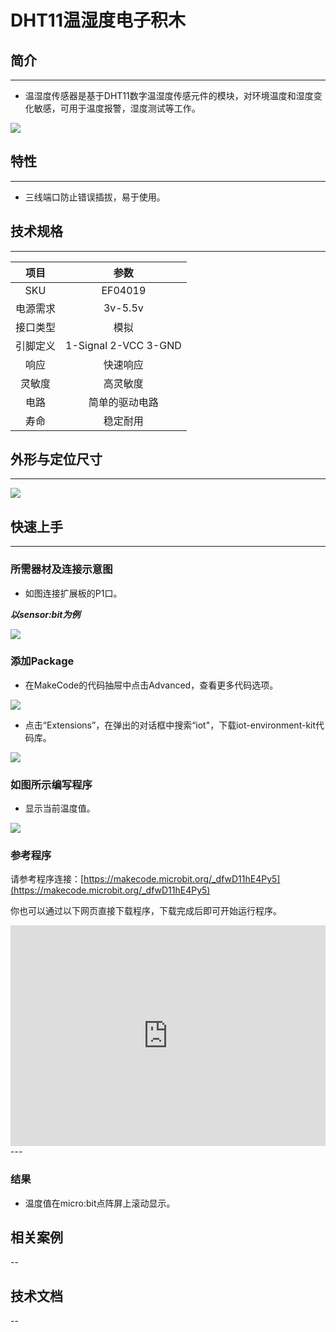 # DHT11温湿度电子积木

## 简介
---
- 温湿度传感器是基于DHT11数字温湿度传感元件的模块，对环境温度和湿度变化敏感，可用于温度报警，湿度测试等工作。 
   
 ![](./images/b4CeLwq.jpg)

## 特性
---
- 三线端口防止错误插拔，易于使用。


## 技术规格
---

项目 | 参数 
:-: | :-: 
SKU|EF04019
电源需求|3v-5.5v
接口类型|模拟
引脚定义|1-Signal 2-VCC 3-GND
响应|快速响应
灵敏度|高灵敏度
电路|简单的驱动电路
寿命|稳定耐用


## 外形与定位尺寸
---

 ![](./images/cdNd1Kw.png)

## 快速上手
---

### 所需器材及连接示意图
- 如图连接扩展板的P1口。

***以sensor:bit为例***

 ![](./images/jxvVgcK.png)

### 添加Package
- 在MakeCode的代码抽屉中点击Advanced，查看更多代码选项。

 ![](./images/smtcNoB.png)

- 点击“Extensions”，在弹出的对话框中搜索“iot"，下载iot-environment-kit代码库。

 ![](./images/IAZrNAy.png)

### 如图所示编写程序
- 显示当前温度值。

![](./images/04019_03.png)

### 参考程序
请参考程序连接：[https://makecode.microbit.org/_dfwD11hE4Py5](https://makecode.microbit.org/_dfwD11hE4Py5)

你也可以通过以下网页直接下载程序，下载完成后即可开始运行程序。

<div style="position:relative;height:0;padding-bottom:70%;overflow:hidden;"><iframe style="position:absolute;top:0;left:0;width:100%;height:100%;" src="https://makecode.microbit.org/#pub:_dfwD11hE4Py5" frameborder="0" sandbox="allow-popups allow-forms allow-scripts allow-same-origin"></iframe></div>  
---

### 结果
- 温度值在micro:bit点阵屏上滚动显示。

## 相关案例
--

## 技术文档
--
